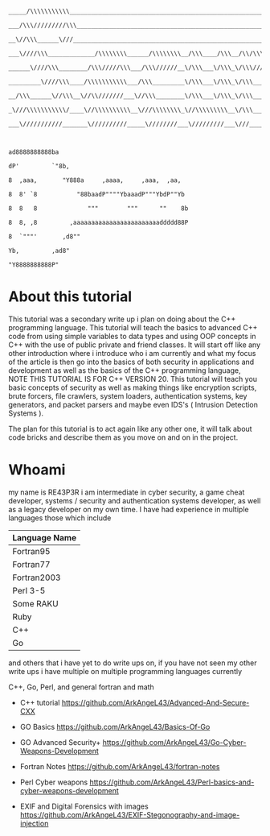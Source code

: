 ```


_____/\\\\\\\\\\\____________________________________________________________________________________________________________________/\\\\\\\\\_______________________________________         
 ___/\\\/////////\\\_______________________________________________________________________________________________________________/\\\////////________________________________________        
  __\//\\\______\///______________________________________________________________________________________________________________/\\\/________________/\\\__________/\\\_______________       
   ___\////\\\_____________/\\\\\\\\______/\\\\\\\\__/\\\____/\\\__/\\/\\\\\\\______/\\\\\\\\_____________/\\\\\\\\\\\____________/\\\_________________\/\\\_________\/\\\_______________      
    ______\////\\\________/\\\/////\\\___/\\\//////__\/\\\___\/\\\_\/\\\/////\\\___/\\\/////\\\___________\///////////____________\/\\\______________/\\\\\\\\\\\__/\\\\\\\\\\\___________     
     _________\////\\\____/\\\\\\\\\\\___/\\\_________\/\\\___\/\\\_\/\\\___\///___/\\\\\\\\\\\____________________________________\//\\\____________\/////\\\///__\/////\\\///____________    
      __/\\\______\//\\\__\//\\///////___\//\\\________\/\\\___\/\\\_\/\\\_________\//\\///////______________________________________\///\\\______________\/\\\_________\/\\\_______________   
       _\///\\\\\\\\\\\/____\//\\\\\\\\\\__\///\\\\\\\\_\//\\\\\\\\\__\/\\\__________\//\\\\\\\\\\______________________________________\////\\\\\\\\\_____\///__________\///________________  
        ___\///////////_______\//////////_____\////////___\/////////___\///____________\//////////__________________________________________\/////////________________________________________ 


                                                                                            ad8888888888ba
                                                                                           dP'         `"8b,
                                                                                           8  ,aaa,       "Y888a     ,aaaa,     ,aaa,  ,aa,
                                                                                           8  8' `8           "88baadP""""YbaaadP"""YbdP""Yb
                                                                                           8  8   8              """        """      ""    8b
                                                                                           8  8, ,8         ,aaaaaaaaaaaaaaaaaaaaaaaaddddd88P
                                                                                           8  `"""'       ,d8""
                                                                                           Yb,         ,ad8"   
                                                                                            "Y8888888888P"
```

# About this tutorial 

This tutorial was a secondary write up i plan on doing about the C++ programming language. This tutorial will teach the basics to advanced C++ code from using simple variables to data types and using OOP concepts in C++ with the use of public private and friend classes. It will start off like any other introduction where i introduce who i am currently and what my focus of the article is then go into the basics of both security in applications and development as well as the basics of the C++ programming language, NOTE THIS TUTORIAL IS FOR C++ VERSION 20. This tutorial will teach you basic concepts of security as well as making things like encryption scripts, brute forcers, file crawlers, system loaders, authentication systems, key generators, and packet parsers and maybe even IDS's ( Intrusion Detection Systems ). 

The plan for this tutorial is to act again like any other one, it will talk about code bricks and describe them as you move on and on in the project. 


# Whoami 

my name is RE43P3R i am intermediate in cyber security, a game cheat developer, systems / security and authentication systems developer, as well as a legacy developer on my own time. I have had experience in multiple languages those which include 

Language Name  | 
-------------  | 
Fortran95      | 
Fortran77      | 
Fortran2003    |
Perl 3-5       | 
Some RAKU      | 
Ruby           | 
C++            | 
Go             | 

and others that i have yet to do write ups on, if you have not seen my other write ups i have multiple on multiple programming languages currently 

C++, Go, Perl, and general fortran and math

* C++ tutorial                              https://github.com/ArkAngeL43/Advanced-And-Secure-CXX <br>
 
* GO Basics                                 https://github.com/ArkAngeL43/Basics-Of-Go <br>

* GO Advanced Security+                     https://github.com/ArkAngeL43/Go-Cyber-Weapons-Development <br> 

* Fortran Notes                             https://github.com/ArkAngeL43/fortran-notes <br> 

* Perl Cyber weapons                        https://github.com/ArkAngeL43/Perl-basics-and-cyber-weapons-development <br>

* EXIF and Digital Forensics with images    https://github.com/ArkAngeL43/EXIF-Stegonography-and-image-injection <br> 
